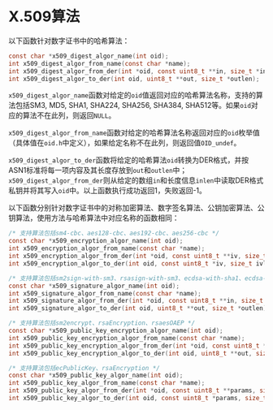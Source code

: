 # X.509算法

以下函数针对数字证书中的哈希算法：

```c
const char *x509_digest_algor_name(int oid);
int x509_digest_algor_from_name(const char *name);
int x509_digest_algor_from_der(int *oid, const uint8_t **in, size_t *inlen);
int x509_digest_algor_to_der(int oid, uint8_t **out, size_t *outlen);
```

`x509_digest_algor_name`函数对给定的`oid`值返回对应的哈希算法名称，支持的算法包括SM3, MD5, SHA1, SHA224, SHA256, SHA384, SHA512等。如果`oid`对应的算法不在此列，则返回`NULL`。

`x509_digest_algor_from_name`函数对给定的哈希算法名称返回对应的`oid`枚举值（具体值在`oid.h`中定义），如果给定名称不在此列，则返回值`OID_undef`。

`x509_digest_algor_to_der`函数将给定的哈希算法`oid`转换为DER格式，并按ASN1标准将每一项内容及其长度存放到`out`和`outlen`中；`x509_digest_algor_from_der`则从给定的数组`in`和长度信息`inlen`中读取DER格式私钥并将其写入`oid`中。以上函数执行成功返回1，失败返回-1。



以下函数分别针对数字证书中的对称加密算法、数字签名算法、公钥加密算法、公钥算法，使用方法与哈希算法中对应名称的函数相同：

```c
/* 支持算法包括sm4-cbc、aes128-cbc、aes192-cbc、aes256-cbc */
const char *x509_encryption_algor_name(int oid);
int x509_encryption_algor_from_name(const char *name);
int x509_encryption_algor_from_der(int *oid, const uint8_t **iv, size_t *ivlen, const uint8_t **in, size_t *inlen);
int x509_encryption_algor_to_der(int oid, const uint8_t *iv, size_t ivlen, uint8_t **out, size_t *outlen);

/* 支持算法包括sm2sign-with-sm3、rsasign-with-sm3、ecdsa-with-sha1、ecdsa-with-sha224、ecdsa-with-sha256、ecdsa-with-sha384、ecdsa-with-sha512、sha1WithRSAEncryption、sha224WithRSAEncryption、sha256WithRSAEncryption、sha384WithRSAEncryption、sha512WithRSAEncryption */
const char *x509_signature_algor_name(int oid);
int x509_signature_algor_from_name(const char *name);
int x509_signature_algor_from_der(int *oid, const uint8_t **in, size_t *inlen);
int x509_signature_algor_to_der(int oid, uint8_t **out, size_t *outlen);

/* 支持算法包括sm2encrypt、rsaEncryption、rsaesOAEP */
const char *x509_public_key_encryption_algor_name(int oid);
int x509_public_key_encryption_algor_from_name(const char *name);
int x509_public_key_encryption_algor_from_der(int *oid, const uint8_t **params, size_t *params_len, const uint8_t **in, size_t *inlen);
int x509_public_key_encryption_algor_to_der(int oid, uint8_t **out, size_t *outlen);

/* 支持算法包括ecPublicKey、rsaEncryption */
const char *x509_public_key_algor_name(int oid);
int x509_public_key_algor_from_name(const char *name);
int x509_public_key_algor_from_der(int *oid, const uint8_t **params, size_t *paramslen, const uint8_t **in, size_t *inlen);
int x509_public_key_algor_to_der(int oid, const uint8_t *params, size_t paramslen, uint8_t **out, size_t *outlen);
```

